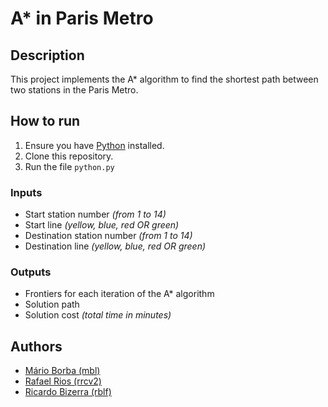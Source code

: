 # A* in Paris Metro

## Description

This project implements the A* algorithm to find the shortest path between two stations in the Paris Metro.

## How to run

1. Ensure you have [Python](https://www.python.org/downloads/) installed.
1. Clone this repository.
1. Run the file `python.py`

### Inputs

- Start station number _(from 1 to 14)_
- Start line _(yellow, blue, red OR green)_
- Destination station number _(from 1 to 14)_
- Destination line _(yellow, blue, red OR green)_

### Outputs

- Frontiers for each iteration of the A* algorithm
- Solution path
- Solution cost _(total time in minutes)_

## Authors

- [Mário Borba (mbl)](https://github.com/mbl-cin)
- [Rafael Rios (rrcv2)](https://github.com/RafaelRaios)
- [Ricardo Bizerra (rblf)](https://github.com/ricardobizerra)